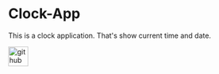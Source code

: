 # Clock-App

This is a clock application. That's show current time and date.

<img src='https://encrypted-tbn0.gstatic.com/images?q=tbn:ANd9GcR56e3DrGNreDlHFAQ_6LmhNPPVTZvXD2xccg&usqp=CAU' alt='github' height='40'>
